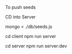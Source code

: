 To push seeds

CD into Server 

mongo < ./db/seeds.js


cd client
npm run server

cd server
npm run server:dev